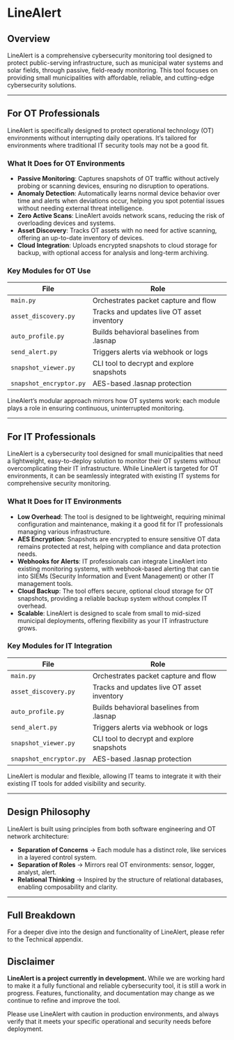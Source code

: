 # LineAlert

## Overview

LineAlert is a comprehensive cybersecurity monitoring tool designed to protect public-serving infrastructure, such as municipal water systems and solar fields, through passive, field-ready monitoring. This tool focuses on providing small municipalities with affordable, reliable, and cutting-edge cybersecurity solutions.

---

## For OT Professionals

LineAlert is specifically designed to protect operational technology (OT) environments without interrupting daily operations. It’s tailored for environments where traditional IT security tools may not be a good fit.

### What It Does for OT Environments

- **Passive Monitoring**: Captures snapshots of OT traffic without actively probing or scanning devices, ensuring no disruption to operations.
- **Anomaly Detection**: Automatically learns normal device behavior over time and alerts when deviations occur, helping you spot potential issues without needing external threat intelligence.
- **Zero Active Scans**: LineAlert avoids network scans, reducing the risk of overloading devices and systems.
- **Asset Discovery**: Tracks OT assets with no need for active scanning, offering an up-to-date inventory of devices.
- **Cloud Integration**: Uploads encrypted snapshots to cloud storage for backup, with optional access for analysis and long-term archiving.

### Key Modules for OT Use

| File                  | Role                                                   |
| --------------------- | ------------------------------------------------------ |
| `main.py`             | Orchestrates packet capture and flow                   |
| `asset_discovery.py`  | Tracks and updates live OT asset inventory             |
| `auto_profile.py`     | Builds behavioral baselines from .lasnap               |
| `send_alert.py`       | Triggers alerts via webhook or logs                    |
| `snapshot_viewer.py`  | CLI tool to decrypt and explore snapshots              |
| `snapshot_encryptor.py`| AES-based .lasnap protection                          |

LineAlert’s modular approach mirrors how OT systems work: each module plays a role in ensuring continuous, uninterrupted monitoring.

---

## For IT Professionals

LineAlert is a cybersecurity tool designed for small municipalities that need a lightweight, easy-to-deploy solution to monitor their OT systems without overcomplicating their IT infrastructure. While LineAlert is targeted for OT environments, it can be seamlessly integrated with existing IT systems for comprehensive security monitoring.

### What It Does for IT Environments

- **Low Overhead**: The tool is designed to be lightweight, requiring minimal configuration and maintenance, making it a good fit for IT professionals managing various infrastructure.
- **AES Encryption**: Snapshots are encrypted to ensure sensitive OT data remains protected at rest, helping with compliance and data protection needs.
- **Webhooks for Alerts**: IT professionals can integrate LineAlert into existing monitoring systems, with webhook-based alerting that can tie into SIEMs (Security Information and Event Management) or other IT management tools.
- **Cloud Backup**: The tool offers secure, optional cloud storage for OT snapshots, providing a reliable backup system without complex IT overhead.
- **Scalable**: LineAlert is designed to scale from small to mid-sized municipal deployments, offering flexibility as your IT infrastructure grows.

### Key Modules for IT Integration

| File                  | Role                                                   |
| --------------------- | ------------------------------------------------------ |
| `main.py`             | Orchestrates packet capture and flow                   |
| `asset_discovery.py`  | Tracks and updates live OT asset inventory             |
| `auto_profile.py`     | Builds behavioral baselines from .lasnap               |
| `send_alert.py`       | Triggers alerts via webhook or logs                    |
| `snapshot_viewer.py`  | CLI tool to decrypt and explore snapshots              |
| `snapshot_encryptor.py`| AES-based .lasnap protection                          |

LineAlert is modular and flexible, allowing IT teams to integrate it with their existing IT tools for added visibility and security.

---

## Design Philosophy

LineAlert is built using principles from both software engineering and OT network architecture:

- **Separation of Concerns** → Each module has a distinct role, like services in a layered control system.
- **Separation of Roles** → Mirrors real OT environments: sensor, logger, analyst, alert.
- **Relational Thinking** → Inspired by the structure of relational databases, enabling composability and clarity.

---

## Full Breakdown

For a deeper dive into the design and functionality of LineAlert, please refer to the Technical appendix.

## Disclaimer

**LineAlert is a project currently in development.** While we are working hard to make it a fully functional and reliable cybersecurity tool, it is still a work in progress. Features, functionality, and documentation may change as we continue to refine and improve the tool. 

Please use LineAlert with caution in production environments, and always verify that it meets your specific operational and security needs before deployment.
